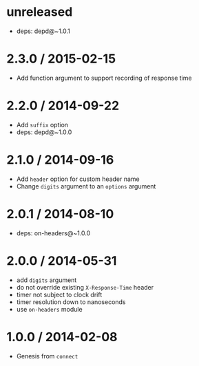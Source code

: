 unreleased
==========

  * deps: depd@~1.0.1

2.3.0 / 2015-02-15
==================

  * Add function argument to support recording of response time

2.2.0 / 2014-09-22
==================

  * Add `suffix` option
  * deps: depd@~1.0.0

2.1.0 / 2014-09-16
==================

  * Add `header` option for custom header name
  * Change `digits` argument to an `options` argument

2.0.1 / 2014-08-10
==================

  * deps: on-headers@~1.0.0

2.0.0 / 2014-05-31
==================

  * add `digits` argument
  * do not override existing `X-Response-Time` header
  * timer not subject to clock drift
  * timer resolution down to nanoseconds
  * use `on-headers` module

1.0.0 / 2014-02-08
==================

  * Genesis from `connect`
